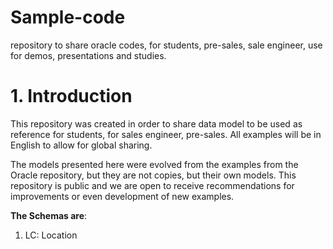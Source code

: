 # Sample-code
repository to share oracle codes, for students, pre-sales, sale engineer, use for demos, presentations and studies.

# 1. Introduction

This repository was created in order to share data model to be used as reference for students, for sales engineer, pre-sales. All examples will be in English to allow for global sharing.

The models presented here were evolved from the examples from the Oracle repository, but they are not copies, but their own models. This repository is public and we are open to receive recommendations for improvements or even development of new examples.


**The Schemas are**: 

  1. LC: Location

